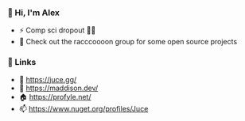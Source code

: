 ### 👋 Hi, I'm Alex 

- ⚡ Comp sci dropout 🤙🤙
- 🦝 Check out the racccoooon group for some open source projects

### 🔌 Links
- 🤔 https://juce.gg/
- 🌱 https://maddison.dev/
- 🏠 https://profyle.net/
- 📫 https://www.nuget.org/profiles/Juce

<!--
**jucedev/jucedev** is a ✨ _special_ ✨ repository because its `README.md` (this file) appears on your GitHub profile.

Here are some ideas to get you started:

- 🔭 I’m currently working on ...
- 🌱 I’m currently learning ...
- 👯 I’m looking to collaborate on ...
- 🤔 I’m looking for help with ...
- 💬 Ask me about ...
- 📫 How to reach me: ...
- 😄 Pronouns: ...
- ⚡ Fun fact: ...
-->
